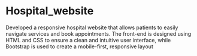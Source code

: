 # Hospital_website
Developed a responsive hospital website that allows patients to easily navigate services and book appointments. The front-end is designed using HTML and CSS to ensure a clean and intuitive user interface, while Bootstrap is used to create a mobile-first, responsive layout
